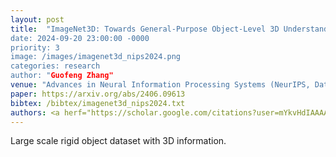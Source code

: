 ```yaml
---
layout: post
title:  "ImageNet3D: Towards General-Purpose Object-Level 3D Understanding”
date: 2024-09-20 23:00:00 -0000
priority: 3
image: /images/imagenet3d_nips2024.png
categories: research
author: "Guofeng Zhang"
venue: "Advances in Neural Information Processing Systems (NeurIPS, Dataset Track)"
paper: https://arxiv.org/abs/2406.09613
bibtex: /bibtex/imagenet3d_nips2024.txt
authors: <a herf="https://scholar.google.com/citations?user=mYkvHdIAAAAJ">Wufei Ma</a>, <strong>Guofeng Zhang </strong>, <a herf="https://scholar.google.com/citations?hl=en&user=WFl3hH0AAAAJ">Qihao Liu</a>, <a herf="https://scholar.google.com/citations?hl=en&user=SU6ooAQAAAAJ">Guanning Zeng</a>, <a herf="https://scholar.google.com/citations?hl=en&user=tRLUOBIAAAAJ">Adam Kortylewski</a>, <a herf="https://scholar.google.com/citations?hl=en&user=Qi2PSmEAAAAJ">Yaoyao Liu</a>, and <a herf="https://scholar.google.com/citations?user=FJ-huxgAAAAJ">Alan Yuille</a>
---
```

Large scale rigid object dataset with 3D information.